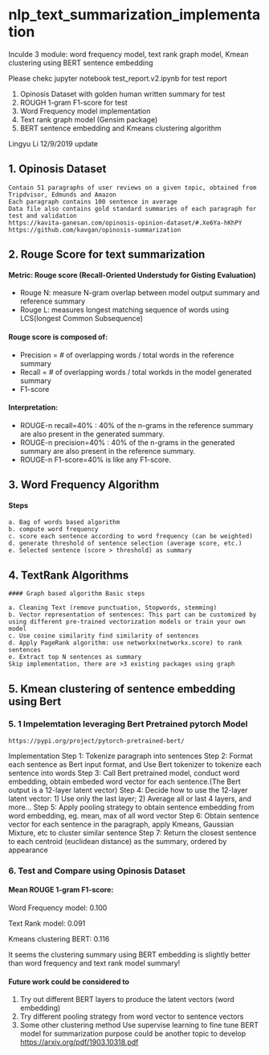 # nlp_text_summarization_implementation

Inculde 3 module: 
word frequency model, text rank graph model, Kmean clustering using BERT sentence embedding

Please chekc jupyter notebook test_report.v2.ipynb for test report

1. Opinosis Dataset with golden human written summary for test
2. ROUGH 1-gram F1-score for test
3. Word Frequency model implementation
4. Text rank graph model (Gensim package)
5. BERT sentence embedding and Kmeans clustering algorithm

Lingyu Li 
12/9/2019 update

## 1. Opinosis Dataset
    Contain 51 paragraphs of user reviews on a given topic, obtained from Tripdvisor, Edmunds and Amazon
    Each paragraph contains 100 sentence in average
    Data file also contains gold standard summaries of each paragraph for test and validation
    https://kavita-ganesan.com/opinosis-opinion-dataset/#.Xe6Ya-hKhPY
    https://github.com/kavgan/opinosis-summarization


## 2. Rouge Score for text summarization

#### Metric: Rouge score (Recall-Oriented Understudy for Gisting Evaluation)
 - Rouge N: measure N-gram overlap between model output summary and reference summary
 - Rouge L: measures longest matching sequence of words using LCS(longest Common Subsequence)

#### Rouge score is composed of: 
- Precision = # of overlapping words / total words in the reference summary
- Recall = # of overlapping words / total workds in the model generated summary
- F1-score

#### Interpretation:
- ROUGE-n recall=40% : 40% of the n-grams in the reference summary are also present in the generated summary.
- ROUGE-n precision=40% : 40% of the n-grams in the generated summary are also present in the reference summary.
- ROUGE-n F1-score=40% is like any F1-score.


## 3. Word Frequency Algorithm
#### Steps
    a. Bag of words based algorithm
    b. compute word frequency
    c. score each sentence according to word frequency (can be weighted)
    d. generate threshold of sentence selection (average score, etc.)
    e. Selected sentence (score > threshold) as summary

## 4. TextRank Algorithms
    #### Graph based algorithm Basic steps

    a. Cleaning Text (remove punctuation, Stopwords, stemming)
    b. Vector representation of sentences: This part can be customized by using different pre-trained vectorization models or train your own model
    c. Use cosine similarity find similarity of sentences
    d. Apply PageRank algorithm: use networkx(networkx.score) to rank sentences
    e. Extract top N sentences as summary
    Skip implementation, there are >3 existing packages using graph

## 5. Kmean clustering of sentence embedding using Bert

### 5. 1 Impelemtation leveraging Bert Pretrained pytorch Model
    https://pypi.org/project/pytorch-pretrained-bert/

Implementation
    Step 1: Tokenize paragraph into sentences
    Step 2: Format each sentence as Bert input format, and Use Bert tokenizer to tokenize each sentence into words
    Step 3: Call Bert pretrained model, conduct word embedding, obtain embeded word vector for each sentence.(The Bert output is a 12-layer latent vector) 
    Step 4: Decide how to use the 12-layer latent vector: 
    1) Use only the last layer; 
    2) Average all or last 4 layers, and more...
    Step 5: Apply pooling strategy to obtain sentence embedding from word embedding, eg. mean, max of all word vector
    Step 6: Obtain sentence vector for each sentence in the paragraph, apply Kmeans, Gaussian Mixture, etc to cluster similar sentence
    Step 7: Return the closest sentence to each centroid (euclidean distance) as the summary, ordered by appearance


### 6. Test and Compare using Opinosis Dataset

#### Mean ROUGE 1-gram F1-score:

Word Frequency model: 0.100

Text Rank model: 0.091

Kmeans clustering BERT: 0.116

It seems the clustering summary using BERT embedding is slightly better than word frequency and text rank model summary!


#### Future work could be considered to
1) Try out different BERT layers to produce the latent vectors (word embedding)
2) Try different pooling strategy from word vector to sentence vectors
3) Some other clustering method
Use supervise learning to fine tune BERT model for summarization purpose could be another topic to develop
    https://arxiv.org/pdf/1903.10318.pdf
